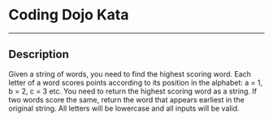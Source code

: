 # Coding Dojo Kata
---
## Description
Given a string of words, you need to find the highest scoring word. Each letter of a word
scores points according to its position in the alphabet: a = 1, b = 2, c = 3 etc.
You need to return the highest scoring word as a string.
If two words score the same, return the word that appears earliest in the original string.
All letters will be lowercase and all inputs will be valid.